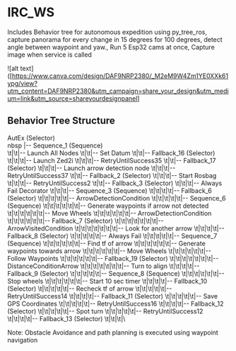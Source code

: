 # IRC_WS
Includes Behavior tree for autonomous expedition using py_tree_ros, capture panorama for every change in 15 degrees for 100 degrees,  detect angle between waypoint and yaw.,  Run 5 Esp32 cams at once, Capture image  when service is called

![alt text]([https://www.canva.com/design/DAF9NRP2380/_M2eM9W4Zm1YE0XXk61ypg/view?utm_content=DAF9NRP2380&utm_campaign=share_your_design&utm_medium=link&utm_source=shareyourdesignpanel]

## Behavior Tree Structure
AutEx (Selector)\
nbsp |-- Sequence_1 (Sequence)\
\t|\t|-- Launch All Nodes
\t|\t|-- Set Datum
\t|\t|-- Fallback_16 (Selector)
\t|\t|\t|-- Launch Zed2i
\t|\t|\t|-- RetryUntilSuccess35
\t|\t|-- Fallback_17 (Selector)
\t|\t|\t|-- Launch arrow detection node
\t|\t|\t|-- RetryUntilSuccess37
\t|\t|-- Fallback_2 (Selector)
\t|\t|\t|-- Start Rosbag
\t|\t|\t|-- RetryUntilSuccess2
\t|\t|-- Fallback_3 (Selector)
\t|\t|\t|-- Always Fail Decorator
\t|\t|\t|-- Sequence_3 (Sequence)
\t|\t|\t|\t|-- Fallback_6 (Selector)
\t|\t|\t|\t|\t|-- ArrowDetectionCondition
\t|\t|\t|\t|\t|-- Sequence_6 (Sequence)
\t|\t|\t|\t|\t|\t|-- Generate waypoints if arrow not detected
\t|\t|\t|\t|\t|\t|-- Move Wheels
\t|\t|\t|\t|\t|\t|-- ArrowDetectionCondition
\t|\t|\t|\t|\t|\t|-- Fallback_7 (Selector)
\t|\t|\t|\t|\t|\t|\t|-- ArrowVisitedCondition
\t|\t|\t|\t|\t|\t|\t|-- Look for another arrow
\t|\t|\t|\t|-- Fallback_8 (Selector)
\t|\t|\t|\t|\t|-- Always Fail
\t|\t|\t|\t|\t|-- Sequence_7 (Sequence)
\t|\t|\t|\t|\t|\t|-- Find tf of arrow
\t|\t|\t|\t|\t|\t|-- Generate waypoints towards arrow
\t|\t|\t|\t|\t|\t|-- Move Wheels
\t|\t|\t|\t|\t|\t|-- Follow Waypoints
\t|\t|\t|\t|\t|\t|-- Fallback_19 (Selector)
\t|\t|\t|\t|\t|\t|\t|-- DistanceConditionArrow
\t|\t|\t|\t|\t|\t|\t|-- Turn to align
\t|\t|\t|\t|-- Fallback_9 (Selector)
\t|\t|\t|\t|\t|-- Sequence_8 (Sequence)
\t|\t|\t|\t|\t|\t|-- Stop wheels
\t|\t|\t|\t|\t|\t|-- Start 10 sec timer
\t|\t|\t|\t|-- Fallback_10 (Selector)
\t|\t|\t|\t|\t|-- Recheck tf of arrow
\t|\t|\t|\t|\t|-- RetryUntilSuccess14
\t|\t|\t|\t|-- Fallback_11 (Selector)
\t|\t|\t|\t|\t|-- Save GPS Coordinates
\t|\t|\t|\t|\t|-- RetryUntilSuccess16
\t|\t|\t|\t|-- Fallback_12 (Selector)
\t|\t|\t|\t|\t|-- Spot turn
\t|\t|\t|\t|\t|-- RetryUntilSuccess12
\t|\t|\t|\t|-- Fallback_13 (Selector)
\t|\t|\t|\



Note: Obstacle Avoidance and path planning is executed using waypoint navigation
